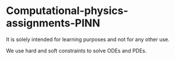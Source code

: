 # Computational-physics-assignments-PINN
It is solely intended for learning purposes and not for any other use.

We use hard and soft constraints to solve ODEs and PDEs.
